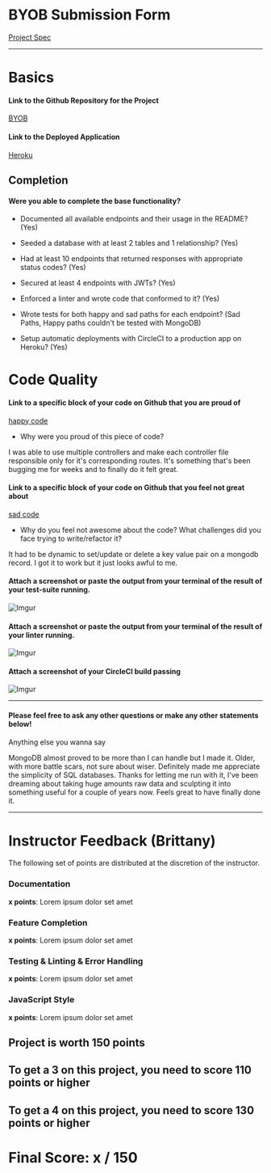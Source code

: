 # BYOB Submission Form

[Project Spec](http://frontend.turing.io/projects/build-your-own-backend.html)

------

# Basics

#### Link to the Github Repository for the Project
[BYOB](https://github.com/DBULL7/VoterData)

#### Link to the Deployed Application
[Heroku](https://gentle-shelf-31018.herokuapp.com/api/v1/voters)


## Completion

#### Were you able to complete the base functionality?

* Documented all available endpoints and their usage in the README?
(Yes)

* Seeded a database with at least 2 tables and 1 relationship?
(Yes)

* Had at least 10 endpoints that returned responses with appropriate status codes?
(Yes)

* Secured at least 4 endpoints with JWTs?
(Yes)

* Enforced a linter and wrote code that conformed to it?
(Yes)

* Wrote tests for both happy and sad paths for each endpoint?
(Sad Paths, Happy paths couldn't be tested with MongoDB)

* Setup automatic deployments with CircleCI to a production app on Heroku?
(Yes)

# Code Quality

#### Link to a specific block of your code on Github that you are proud of
[happy code](https://github.com/DBULL7/VoterData/blob/master/server/router.js)

* Why were you proud of this piece of code?

I was able to use multiple controllers and make each controller file responsible only for it's corresponding routes.
It's something that's been bugging me for weeks and to finally do it felt great. 

#### Link to a specific block of your code on Github that you feel not great about
[sad code](https://github.com/DBULL7/VoterData/blob/master/server/controllers/districtController.js#L66-L79)

* Why do you feel not awesome about the code? What challenges did you face trying to write/refactor it?

It had to be dynamic to set/update or delete a key value pair on a mongodb record. 
I got it to work but it just looks awful to me.

#### Attach a screenshot or paste the output from your terminal of the result of your test-suite running.
![Imgur](http://i.imgur.com/ZeG71Lk.png)

#### Attach a screenshot or paste the output from your terminal of the result of your linter running.

![Imgur](http://i.imgur.com/yPMEmdG.png)

#### Attach a screenshot of your CircleCI build passing

![Imgur](http://i.imgur.com/jsdLCRr.png)

-----

#### Please feel free to ask any other questions or make any other statements below!

Anything else you wanna say

MongoDB almost proved to be more than I can handle but I made it. Older, with more battle scars, not sure about wiser. 
Definitely made me appreciate the simplicity of SQL databases. Thanks for letting me run with it, I've been 
dreaming about taking huge amounts raw data and sculpting it into something useful for a couple of years now. 
Feels great to have finally done it. 

-----


# Instructor Feedback (Brittany)

The following set of points are distributed at the discretion of the instructor.

### Documentation

**x points**: Lorem ipsum dolor set amet

### Feature Completion

**x points**: Lorem ipsum dolor set amet

### Testing & Linting & Error Handling

**x points**: Lorem ipsum dolor set amet

### JavaScript Style

**x points**: Lorem ipsum dolor set amet


## Project is worth 150 points

## To get a 3 on this project, you need to score 110 points or higher
## To get a 4 on this project, you need to score 130 points or higher

# Final Score: x / 150

